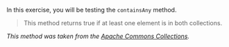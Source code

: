 In this exercise, you will be testing the `containsAny` method.

> This method returns true if at least one element is in both collections.

*This method was taken from the [Apache Commons Collections](https://github.com/apache/commons-collections/blob/87a028621f8c20704cdb50bff8f03bd17f9e2917/src/main/java/org/apache/commons/collections4/CollectionUtils.java#L474).*
